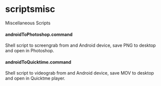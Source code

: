 # scriptsmisc
Miscellaneous Scripts

#### androidToPhotoshop.command
Shell script to screengrab from and Android device, save PNG to desktop and open in Photoshop.

#### androidToQuicktime.command
Shell script to videograb from and Android device, save MOV to desktop and open in Quicktme player.

